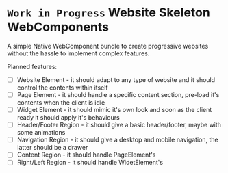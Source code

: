 `Work in Progress` Website Skeleton WebComponents
=================================================

A simple Native WebComponent bundle to create progressive websites without the hassle to implement complex features.

Planned features:

- [ ] Website Element - it should adapt to any type of website and it should control the contents within itself
- [ ] Page Element - it should handle a specific content section, pre-load it's contents when the client is idle
- [ ] Widget Element - it should mimic it's own look and soon as the client ready it should apply it's behaviours
- [ ] Header/Footer Region - it should give a basic header/footer, maybe with some animations
- [ ] Navigation Region - it should give a desktop and mobile navigation, the latter should be a drawer
- [ ] Content Region - it should handle PageElement's
- [ ] Right/Left Region - it should handle WidetElement's